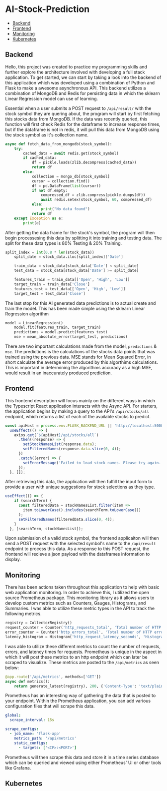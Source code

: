 # AI-Stock-Prediction

- [Backend](#backend)
- [Frontend](#frontend)
- [Monitoring](#monitoring)
- [Kubernetes](#kubernetes)


## Backend

Hello, this project was created to practice my programming skills and further explore the architecture involved with developing a full stack application.
To get started, we can start by taking a look into the backend of this application which was developed using a combination of Python and Flask to make a awesome asynchronous API.
This backend utilizes a combination of MongoDB and Redis for persisting data in which the sklearn Linear Regression model can use of learning.

Essential when a user submits a POST request to `/api/result/` with the stock symbol they are quering about, the program will start by first fetching this stocks data from MongoDB.
If the data was recently queried, this function will first check Redis for the dataframe to increase response times, but if the dataframe is not in redis, it will pull this data from MongoDB using the stock symbol as
it's collection name.
```python 
async def fetch_data_from_mongodb(stock_symbol):
    try:
        cached_data = await redis.get(stock_symbol)
        if cached_data:
            df = pickle.loads(zlib.decompress(cached_data))
            return df
        else:
            collection = mongo_db[stock_symbol]
            cursor = collection.find()
            df = pd.DataFrame(list(cursor))
            if not df.empty:
                compressed_df = zlib.compress(pickle.dumps(df))
                await redis.setex(stock_symbol, 60, compressed_df)
            else:
                print("No data found")
            return df
    except Exception as e:
        print(e)
```

After getting the data frame for the stock's symbol, the program will then begin processesing this data by splitting it into training and testing data. The split for these data types is 80% Testing & 20% Training.
```python
split_index = int(0.8 * len(stock_data))
    split_date = stock_data.iloc[split_index]['Date']

    train_data = stock_data[stock_data['Date'] < split_date]
    test_data = stock_data[stock_data['Date'] >= split_date]

    features_train = train_data[['Open', 'High', 'Low']]
    target_train = train_data['Close']
    features_test = test_data[['Open', 'High', 'Low']]
    target_test = test_data['Close']
```

The last stop for this AI generated data predictions is to actual create and train the model. This has been made simple using the sklearn Linear Regression algorithm
```python
model = LinearRegression()
    model.fit(features_train, target_train)
    predictions = model.predict(features_test)
    mse = mean_absolute_error(target_test, predictions)
```

There are two important calculations made from the model, `predictions` & `mse`. The predictions is the calculations of the stocks data points that was trained using the previous data. MSE stands for
Mean Squared Error, in short calculate the average error produced by this algorthims calculations. This is important in determining the algorithms accuracy as a high MSE, would result in an inaccurately
produced prediction.

## Frontend

This frontend description will focus mainly on the different ways in which the Typescript React application interacts with the Async API. For starters, the application begins by making a query to the API's
`/api/stocks/all` endpoint, which returns a list of each of the available stocks to predict. 
```typescript
const apiHost = process.env.FLASK_BACKEND_URL || 'http://localhost:5000';
  useEffect(() => {
    axios.get(`${apiHost}/api/stocks/all`)
      .then((response) => {
        setStockNamesList(response.data);
        setFilteredNames(response.data.slice(0, 4)); 
      })
      .catch((error) => {
        setErrorMessage('Failed to load stock names. Please try again.');
      });
  }, []);
```

After retrieving this data, the application will then fulfill the input form to provide a user with unique suggestions for stock selections as they type.
```typescript
useEffect(() => {
    if (searchTerm) {
      const filteredData = stockNamesList.filter(item =>
        item.toLowerCase().includes(searchTerm.toLowerCase())
      );
      setFilteredNames(filteredData.slice(0, 4));
    }
  }, [searchTerm, stockNamesList]);
```

Upon submission of a valid stock symbol, the frontend applicaiton will then send a POST request with the selected symbol's name to the `/api/result` endpoint to process this data.
As a response to this POST request, the frontend will recieve a json payload with the dataframes information to display. 

<FINISH>

## Monitoring
There has been actions taken throughout this application to help with basic web application monitoring. In order to achieve this, I utilized the open source Prometheus package. This monitoring
library as it allows users to develop custom metrics such as Counters, Gauges, Histograms, and Summaries. I was able to utilize these metric types in the API to track the following metrics.
```python
registry = CollectorRegistry()
request_counter = Counter('http_requests_total', 'Total number of HTTP requests', ['method', 'endpoint'], registry=registry)
error_counter = Counter('http_errors_total', 'Total number of HTTP errors', ['method', 'endpoint'], registry=registry)
latency_histogram = Histogram('http_request_latency_seconds', 'Histogram of HTTP request latency', ['method', 'endpoint'], registry=registry)
```

I was able to utilize these different metrics to count the number of requests, errors, and latency times for requests. Prometheus is unique in the aspect in which it will post these metrics to an http endpoint which
can later be scraped to visualize. These metrics are posted to the `/api/metrics` as seen below:
```python
@app.route('/api/metrics', methods=['GET'])
async def metrics():
    return generate_latest(registry), 200, {'Content-Type': 'text/plain; version=0.0.4; charset=utf-8'}
```

Prometheus has an interesting way of gathering the data that is posted to your endpoint. Within the Prometheus application, you can add various configuration files that will scrape this data.
```yaml
global:
  scrape_interval: 15s

scrape_configs:
  - job_name: 'flask-app'
    metrics_path: '/api/metrics'
    static_configs:
      - targets: ['<IP>:<PORT>']

```

Prometheus will then scrape this data and store it in a time series database which can be queried and viewed using either Prometheus' UI or other tools like Grafana.

## Kubernetes

